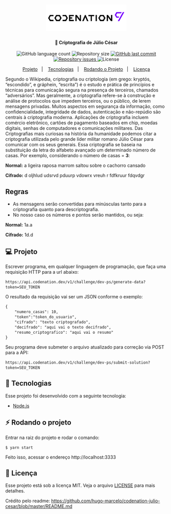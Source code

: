 <h1 align="center">
    <img alt="codenation" title="#codenation" src="https://raw.githubusercontent.com/hugo-marcelo/codenation-julio-cesar/master/.github/codenation.png" width="250px" />
</h1>

<h4 align="center">
  🚀 Criptografia de Júlio César
</h4>

<p align="center">
  <img alt="GitHub language count" src="https://img.shields.io/github/languages/count/hugo-marcelo/codenation-julio-cesar">

  <img alt="Repository size" src="https://img.shields.io/github/repo-size/hugo-marcelo/codenation-julio-cesar">
  
  <a href="https://github.com/hugo-marcelo/codenation-julio-cesar/commits/master">
    <img alt="GitHub last commit" src="https://img.shields.io/github/last-commit/hugo-marcelo/codenation-julio-cesar">
  </a>

  <a href="https://github.com/hugo-marcelo/codenation-julio-cesar/issues">
    <img alt="Repository issues" src="https://img.shields.io/github/issues/hugo-marcelo/codenation-julio-cesar">
  </a>

  <img alt="License" src="https://img.shields.io/badge/license-MIT-brightgreen">
</p>

<p align="center">
  <a href="#-projeto">Projeto</a>&nbsp;&nbsp;&nbsp;|&nbsp;&nbsp;&nbsp;
  <a href="#rocket-tecnologias">Tecnologias</a>&nbsp;&nbsp;&nbsp;|&nbsp;&nbsp;&nbsp;  
  <a href="#zap-rodando-projeto">Rodando o Projeto</a>&nbsp;&nbsp;&nbsp;|&nbsp;&nbsp;&nbsp;  
  <a href="#memo-licença">Licença</a>
</p>

Segundo o Wikipedia, criptografia ou criptologia (em grego: kryptós, “escondido”, e gráphein, “escrita”) é o estudo e prática de princípios e técnicas para comunicação segura na presença de terceiros, chamados “adversários”. Mas geralmente, a criptografia refere-se à construção e análise de protocolos que impedem terceiros, ou o público, de lerem mensagens privadas. Muitos aspectos em segurança da informação, como confidencialidade, integridade de dados, autenticação e não-repúdio são centrais à criptografia moderna. Aplicações de criptografia incluem comércio eletrônico, cartões de pagamento baseados em chip, moedas digitais, senhas de computadores e comunicações militares. Das Criptografias mais curiosas na história da humanidade podemos citar a criptografia utilizada pelo grande líder militar romano Júlio César para comunicar com os seus generais. Essa criptografia se baseia na substituição da letra do alfabeto avançado um determinado número de casas. Por exemplo, considerando o número de casas = **3**:

**Normal:** a ligeira raposa marrom saltou sobre o cachorro cansado

**Cifrado:** d oljhlud udsrvd pduurp vdowrx vreuh r fdfkruur fdqvdgr

<h2>Regras</h2>

- As mensagens serão convertidas para minúsculas tanto para a criptografia quanto para descriptografia.
- No nosso caso os números e pontos serão mantidos, ou seja:

**Normal:** 1a.a

**Cifrado:** 1d.d

## 💻 Projeto

Escrever programa, em qualquer linguagem de programação, que faça uma requisição HTTP para a url abaixo:

```
https://api.codenation.dev/v1/challenge/dev-ps/generate-data?token=SEU_TOKEN
```

O resultado da requisição vai ser um JSON conforme o exemplo:

```
{
	"numero_casas": 10,
	"token":"token_do_usuario",
	"cifrado": "texto criptografado",
	"decifrado": "aqui vai o texto decifrado",
	"resumo_criptografico": "aqui vai o resumo"
}
```

Seu programa deve submeter o arquivo atualizado para correção via POST para a API:

```
https://api.codenation.dev/v1/challenge/dev-ps/submit-solution?token=SEU_TOKEN
```

## :rocket: Tecnologias

Esse projeto foi desenvolvido com a seguinte tecnologia:

- [Node.js](https://nodejs.org/en/)

## :zap: Rodando o projeto

Entrar na raiz do projeto e rodar o comando:

```
$ yarn start
```

Feito isso, acessar o endereço http://localhost:3333

## :memo: Licença

Esse projeto está sob a licença MIT. Veja o arquivo [LICENSE](LICENSE.md) para mais detalhes.

Crédito pelo readme: 
https://github.com/hugo-marcelo/codenation-julio-cesar/blob/master/README.md
